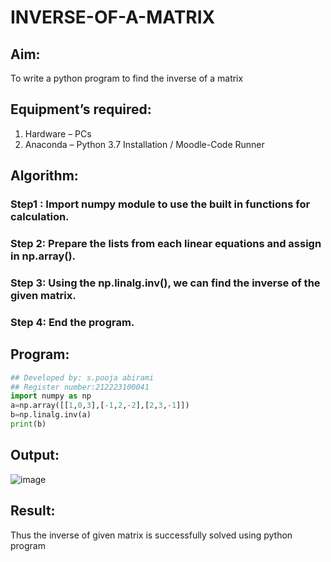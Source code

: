 # INVERSE-OF-A-MATRIX
## Aim:
To write a python program to find the inverse of a matrix
## Equipment’s required:
1. 	Hardware – PCs
2. 	Anaconda – Python 3.7 Installation / Moodle-Code Runner
## Algorithm:
### Step1 : Import numpy module to use the built in functions for calculation.
### Step 2: Prepare the lists from each linear equations and assign in np.array().
### Step 3: Using the np.linalg.inv(), we can find the inverse of the given matrix.
### Step 4: End the program.

## Program:
```Python
## Developed by: s.pooja abirami
## Register number:212223100041
import numpy as np
a=np.array([[1,0,3],[-1,2,-2],[2,3,-1]])
b=np.linalg.inv(a)
print(b)
```
## Output:
![image](https://github.com/user-attachments/assets/fb497d3d-ba8c-4d84-b5e2-59b83a1ae3b3)
## Result:
Thus the inverse of given matrix is successfully solved using python program
